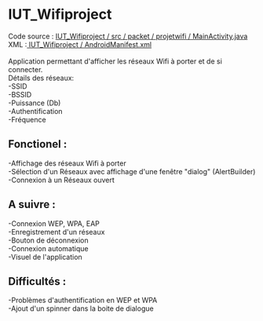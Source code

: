 IUT_Wifiproject
===============
Code source : <a href="https://github.com/Sheenjee/IUT_Wifiproject/blob/master/src/packet/projetwifi/MainActivity.java"> IUT_Wifiproject / src / packet / projetwifi / MainActivity.java</a><br>
XML :<a href="https://github.com/Sheenjee/IUT_Wifiproject/blob/master/AndroidManifest.xml"> IUT_Wifiproject / AndroidManifest.xml</a><br><br>
Application permettant d'afficher les réseaux Wifi à porter et de si connecter.<br>
Détails des réseaux:<br> -SSID<br>-BSSID<br>-Puissance (Db)<br>-Authentification<br>-Fréquence<br>

<b>Fonctionel :</b>
------------------
-Affichage des réseaux Wifi à porter<br>
-Sélection d'un Réseaux avec affichage d'une fenêtre "dialog" (AlertBuilder)<br>
-Connexion à un Réseaux ouvert

<b>A suivre :</b>
-------------
-Connexion WEP, WPA, EAP<br>
-Enregistrement d'un réseaux<br>
-Bouton de déconnexion<br>
-Connexion automatique<br>
-Visuel de l'application

<b>Difficultés :</b>
----------------
-Problèmes d'authentification en WEP et WPA<br>
-Ajout d'un spinner dans la boite de dialogue
